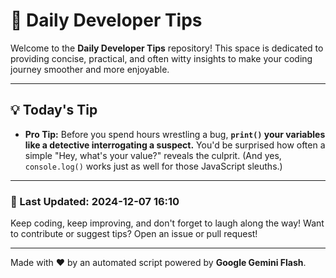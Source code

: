 
# 🌟 Daily Developer Tips

Welcome to the **Daily Developer Tips** repository! This space is dedicated to providing concise, practical, and often witty insights to make your coding journey smoother and more enjoyable.

---

## 💡 Today's Tip

- **Pro Tip:**  Before you spend hours wrestling a bug,  **`print()` your variables like a detective interrogating a suspect.**  You'd be surprised how often a simple "Hey, what's your value?" reveals the culprit. (And yes, `console.log()` works just as well for those JavaScript sleuths.)

---

### 📅 Last Updated: 2024-12-07 16:10

Keep coding, keep improving, and don't forget to laugh along the way! Want to contribute or suggest tips? Open an issue or pull request!

---

Made with ❤️ by an automated script powered by **Google Gemini Flash**.
